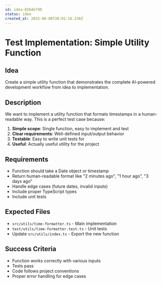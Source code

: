 ```yaml
---
id: idea-82bde7d0
status: idea
created_at: 2025-06-08T20:01:16.236Z
---
```


# Test Implementation: Simple Utility Function

## Idea
Create a simple utility function that demonstrates the complete AI-powered development workflow from idea to implementation.

## Description
We want to implement a utility function that formats timestamps in a human-readable way. This is a perfect test case because:

1. **Simple scope**: Single function, easy to implement and test
2. **Clear requirements**: Well-defined input/output behavior  
3. **Testable**: Easy to write unit tests for
4. **Useful**: Actually useful utility for the project

## Requirements
- Function should take a Date object or timestamp
- Return human-readable format like "2 minutes ago", "1 hour ago", "3 days ago"
- Handle edge cases (future dates, invalid inputs)
- Include proper TypeScript types
- Include unit tests

## Expected Files
- `src/utils/time-formatter.ts` - Main implementation
- `test/utils/time-formatter.test.ts` - Unit tests
- Update `src/utils/index.ts` - Export the new function

## Success Criteria
- Function works correctly with various inputs
- Tests pass
- Code follows project conventions
- Proper error handling for edge cases
